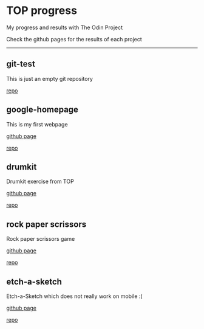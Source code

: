 # TOP progress

 My progress and results with The Odin Project

 Check the github pages for the results of each project
 
---

## git-test

This is just an empty git repository

[repo](https://github.com/theOdinProject-andreivdev/git_test)


## google-homepage

This is my first webpage

[github page](https://theodinproject-andreivdev.github.io/google_homepage/)

[repo](https://github.com/theOdinProject-andreivdev/google_homepage)


## drumkit

Drumkit exercise from TOP

[github page](https://theodinproject-andreivdev.github.io/drumkit/)

[repo](https://github.com/theOdinProject-andreivdev/drumkit)

## rock paper scrissors

Rock paper scrissors game

[github page](https://theodinproject-andreivdev.github.io/rock-paper-scissors/)

[repo](https://github.com/theOdinProject-andreivdev/rock-paper-scissors)

## etch-a-sketch

Etch-a-Sketch which does not really work on mobile :(

[github page](https://theodinproject-andreivdev.github.io/etch-a-sketch/)

[repo](https://github.com/theOdinProject-andreivdev/etch-a-sketch)

